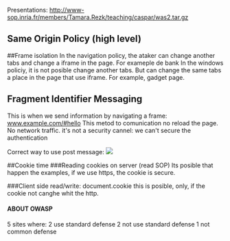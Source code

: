 
Presentations: http://www-sop.inria.fr/members/Tamara.Rezk/teaching/caspar/was2.tar.gz

## Same Origin Policy (high level)

##Frame isolation
In the navigation policy, the ataker can change another tabs and change a iframe in the page.
For exameple de bank
In the windows policiy, it is not posible change another tabs. But can change the same tabs a place in the page that use iframe.
For example, gadget page.

## Fragment Identifier Messaging
This is when we send information by navigating a frame: www.example.com/#hello
This metod to comunication no reload the page. No network traffic.
it's not a security cannel: we can't secure the authentication

Correct way to use post message:
![](https://i.imgur.com/NRRda82.png)

##Cookie time
###Reading cookies on server   (read SOP)
Its posible that happen the examples, if we use https, the cookie is secure.

###Client side read/write:     document.cookie
this is posible, only, if the cookie not canghe whit the http.

#### ABOUT OWASP
5 sites where:
2 use standard defense
2 not use standard defense
1 not common defense
